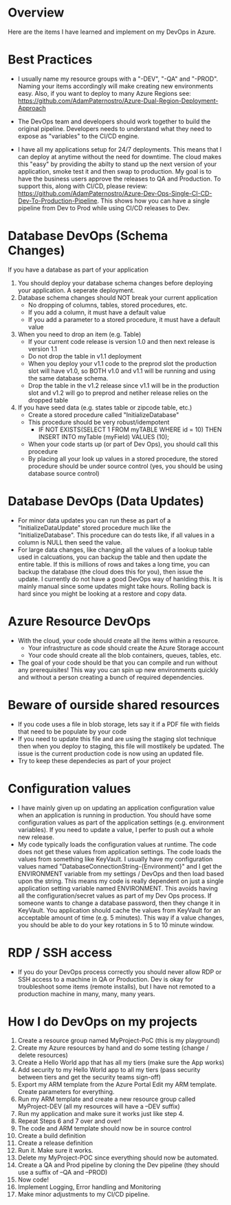 # Overview
Here are the items I have learned and implement on my DevOps in Azure.  

# Best Practices
- I usually name my resource groups with a "-DEV", "-QA" and "-PROD".  Naming your items accordingly will make creating new environments easy.  Also, if you want to deploy to many Azure Regions see: https://github.com/AdamPaternostro/Azure-Dual-Region-Deployment-Approach

- The DevOps team and developers should work together to build the original pipeline.  Developers needs to understand what they need to expose as "variables" to the CI/CD engine.

- I have all my applications setup for 24/7 deployments.  This means that I can deploy at anytime without the need for downtime.  The cloud makes this "easy" by providing the abilty to stand up the next version of your application, smoke test it and then swap to production.  My goal is to have the business users approve the releases to QA and Production.  To support this, along with CI/CD, please review: https://github.com/AdamPaternostro/Azure-Dev-Ops-Single-CI-CD-Dev-To-Production-Pipeline.  This shows how you can have a single pipeline from Dev to Prod while using CI/CD releases to Dev.


# Database DevOps (Schema Changes)
If you have a database as part of your application
1. You should deploy your database schema changes before deploying your application.  A seperate deployment.
2. Database schema changes should NOT break your current application
   - No dropping of columns, tables, stored procedures, etc.
   - If you add a column, it must have a default value
   - If you add a parameter to a stored procedure, it must have a default value
3. When you need to drop an item (e.g. Table)   
   - If your current code release is version 1.0 and then next release is version 1.1
   - Do not drop the table in v1.1 deployment
   - When you deploy your v1.1 code to the preprod slot the production slot will have v1.0, so BOTH v1.0 and v1.1 will be running and using the same database schema. 
   - Drop the table in the v1.2 release since v1.1 will be in the production slot and v1.2 will go to preprod and netiher release relies on the dropped table
4. If you have seed data (e.g. states table or zipcode table, etc.)   
   - Create a stored procedure called "InitializeDatabase"
   - This procedure should be very robust/idempotent
      - IF NOT EXISTS(SELECT 1 FROM myTABLE WHERE id = 10) THEN INSERT INTO myTable (myField) VALUES (10);
   - When your code starts up (or part of Dev Ops), you should call this procedure
   - By placing all your look up values in a stored procedure, the stored procedure should be under source control (yes, you should be using database source control)


# Database DevOps (Data Updates)
- For minor data updates you can run these as part of a "InitializeDataUpdate" stored procedure much like the "InitializeDatabase".  This procedure can do tests like, if all values in a column is NULL then seed the value.
- For large data changes, like changing all the values of a lookup table used in calcuations, you can backup the table and then update the entire table.  If this is millions of rows and takes a long time, you can backup the database (the cloud does this for you), then issue the update.  I currently do not have a good DevOps way of hanlding this.  It is mainly manual since some updates might take hours.  Rolling back is hard since you might be looking at a restore and copy data.  


# Azure Resource DevOps
- With the cloud, your code should create all the items within a resource.
   - Your infrastructure as code should create the Azure Storage account
   - Your code should create all the blob containers, queues, tables, etc. 
- The goal of your code should be that you can compile and run without any prerequisites!  This way you can spin up new environments quickly and without a person creating a bunch of required dependencies.


# Beware of ourside shared resources
- If you code uses a file in blob storage, lets say it if a PDF file with fields that need to be populate by your code
- If you need to update this file and are using the staging slot technique then when you deploy to staging, this file will mostlikely be updated.  The issue is the current production code is now using an updated file.
- Try to keep these dependecies as part of your project


# Configuration values
- I have mainly given up on updating an application configuration value when an application is running in production.  You should have some configuration values as part of the application settings (e.g. environment variables).  If you need to update a value, I perfer to push out a whole new release.  
- My code typically loads the configuration values at runtime.  The code does not get these values from application settings.  The code loads the values from something like KeyVault.  I usually have my configuration values named "DatabaseConnectionString-{Environment}" and I get the ENVIRONMENT variable from my settings / DevOps and then load based upon the string.  This means my code is really dependent on just a single application setting variable named ENVIRONMENT. This avoids having all the configuration/secret values as part of my Dev Ops process.  If someone wants to change a database password, then they change it in KeyVault.  You application should cache the values from KeyVault for an acceptable amount of time (e.g. 5 minutes).  This way if a value changes, you should be able to do your key rotations in 5 to 10 minute window.


# RDP / SSH access
- If you do your DevOps process correctly you should never allow RDP or SSH access to a machine in QA or Production. Dev is okay for troubleshoot some items (remote installs), but I have not remoted to a production machine in many, many, many years.


# How I do DevOps on my projects
1. Create a resource group named MyProject-PoC (this is my playground)
2. Create my Azure resources by hand and do some testing (change / delete resources)
3. Create a Hello World app that has all my tiers (make sure the App works)
4. Add security to my Hello World app to all my tiers (pass security between tiers and get the security teams sign-off)
5. Export my ARM template from the Azure Portal Edit my ARM template.  Create parameters for everything.
6. Run my ARM template and create a new resource group called MyProject-DEV (all my resources will have a –DEV suffix)
7. Run my application and make sure it works just like step 4. 
8. Repeat Steps 6 and 7 over and over!
9. The code and ARM template should now be in source control
10. Create a build definition
11. Create a release definition
12. Run it.  Make sure it works.  
13. Delete my MyProject-POC since everything should now be automated.
14. Create a QA and Prod pipeline by cloning the Dev pipeline (they should use a suffix of –QA and –PROD)
15. Now code!
16. Implement Logging, Error handling and Monitoring
17. Make minor adjustments to my CI/CD pipeline.